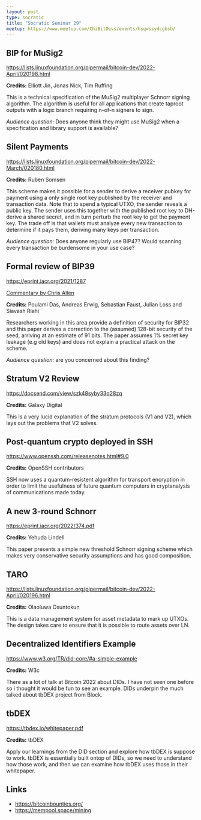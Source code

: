 ```yaml
---
layout: post
type: socratic
title: "Socratic Seminar 29"
meetup: https://www.meetup.com/ChiBitDevs/events/hsqwssydcgbsb/
---
```


## BIP for MuSig2

<https://lists.linuxfoundation.org/pipermail/bitcoin-dev/2022-April/020198.html>

**Credits:** Elliott Jin, Jonas Nick, Tim Ruffing

This is a technical specification of the MuSig2 multiplayer Schnorr signing
algorithm.  The algorithm is useful for all applications that create taproot
outputs with a logic branch requiring n-of-n signers to sign.

_Audience question:_  Does anyone think they might use MuSig2 when a
specification and library support is available?

## Silent Payments

<https://lists.linuxfoundation.org/pipermail/bitcoin-dev/2022-March/020180.html>

**Credits:** Ruben Somsen

This scheme makes it possible for a sender to derive a receiver pubkey for
payment using a only single root key published by the receiver and transaction
data.  Note that to spend a typical UTXO, the sender reveals a public key.  The
sender uses this together with the published root key to DH-derive a shared
secret, and in turn perturb the root key to get the payment key.   The trade off
is that wallets must analyze every new transaction to determine if it pays them,
deriving many keys per transaction.

_Audience question:_  Does anyone regularly use BIP47?  Would scanning every
transaction be burdensome in your use case?

## Formal review of BIP39

<https://eprint.iacr.org/2021/1287>

[Commentary by Chris Allen](https://twitter.com/christophera/status/1502128798359191554)

**Credits:**  Poulami Das, Andreas Erwig, Sebastian Faust, Julian Loss and Siavash Riahi

Researchers working in this area provide a definition of security for BIP32 and
this paper derives a correction to the (assumed) 128-bit security of the seed,
arriving at an estimate of 91 bits.  The paper assumes 1% secret key leakage
(e.g old keys) and does not explain a practical attack on the scheme.

_Audience question:_ are you concerned about this finding?

## Stratum V2 Review

<https://docsend.com/view/szk48syby33q28zq>

**Credits:** Galaxy Digital

This is a very lucid explanation of the stratum protocols (V1 and V2), which
lays out the problems that V2 solves.

## Post-quantum crypto deployed in SSH

<https://www.openssh.com/releasenotes.html#9.0>

**Credits:** OpenSSH contributors

SSH now uses a quantum-resistent algorithm for transport encryption in order to
limit the usefulness of future quantum computers in cryptanalysis of
communications made today.

## A new 3-round Schnorr

<https://eprint.iacr.org/2022/374.pdf>

**Credits:**  Yehuda Lindell

This paper presents a simple new threshold Schnorr signing scheme which makes
very conservative security assumptions and has good composition.

## TARO

<https://lists.linuxfoundation.org/pipermail/bitcoin-dev/2022-April/020196.html>

**Credits:** Olaoluwa Osuntokun

This is a data management system for asset metadata to mark up UTXOs.  The
design takes care to ensure that it is possible to route assets over LN.

## Decentralized Identifiers Example

<https://www.w3.org/TR/did-core/#a-simple-example>

**Credits:** W3c

There as a lot of talk at Bitcoin 2022 about DIDs. I have not seen one before
so i thought it would be fun to see an example. DIDs underpin the much talked
about tbDEX project from Block.

## tbDEX

<https://tbdex.io/whitepaper.pdf>

**Credits:** tbDEX

Apply our learnings from the DID section and explore how tbDEX is suppose to work.
tbDEX is essentially built ontop of DIDs, so we need to understand how those work,
and then we can examine how tbDEX uses those in their whitepaper.


## Links

- <https://bitcoinbounties.org/>
- <https://mempool.space/mining>
